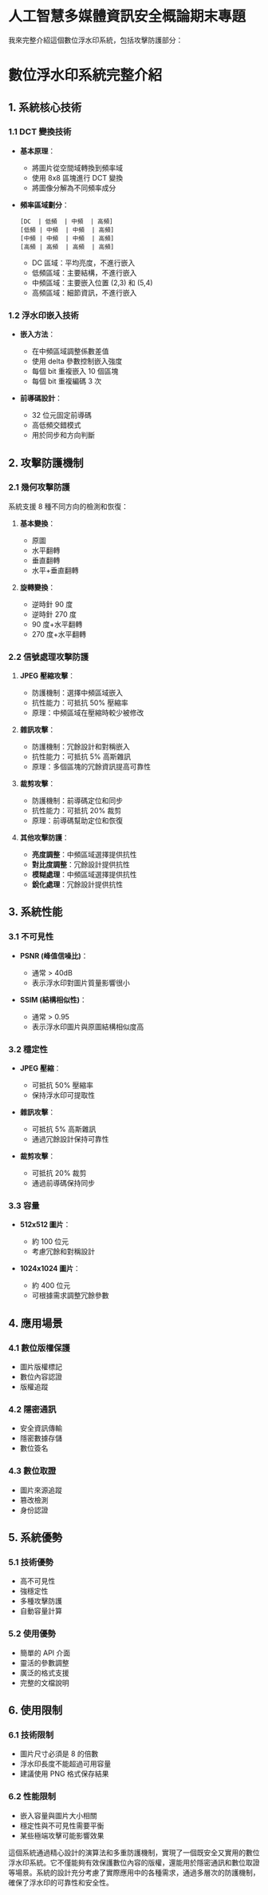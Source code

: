 # 人工智慧多媒體資訊安全概論期末專題
我來完整介紹這個數位浮水印系統，包括攻擊防護部分：

# 數位浮水印系統完整介紹

## 1. 系統核心技術

### 1.1 DCT 變換技術
- **基本原理**：
  - 將圖片從空間域轉換到頻率域
  - 使用 8x8 區塊進行 DCT 變換
  - 將圖像分解為不同頻率成分

- **頻率區域劃分**：
  ```
  [DC  | 低頻  | 中頻  | 高頻]
  [低頻 | 中頻  | 中頻  | 高頻]
  [中頻 | 中頻  | 中頻  | 高頻]
  [高頻 | 高頻  | 高頻  | 高頻]
  ```
  - DC 區域：平均亮度，不進行嵌入
  - 低頻區域：主要結構，不進行嵌入
  - 中頻區域：主要嵌入位置 (2,3) 和 (5,4)
  - 高頻區域：細節資訊，不進行嵌入

### 1.2 浮水印嵌入技術
- **嵌入方法**：
  - 在中頻區域調整係數差值
  - 使用 delta 參數控制嵌入強度
  - 每個 bit 重複嵌入 10 個區塊
  - 每個 bit 重複編碼 3 次

- **前導碼設計**：
  - 32 位元固定前導碼
  - 高低頻交錯模式
  - 用於同步和方向判斷

## 2. 攻擊防護機制

### 2.1 幾何攻擊防護
系統支援 8 種不同方向的檢測和恢復：
1. **基本變換**：
   - 原圖
   - 水平翻轉
   - 垂直翻轉
   - 水平+垂直翻轉

2. **旋轉變換**：
   - 逆時針 90 度
   - 逆時針 270 度
   - 90 度+水平翻轉
   - 270 度+水平翻轉

### 2.2 信號處理攻擊防護
1. **JPEG 壓縮攻擊**：
   - 防護機制：選擇中頻區域嵌入
   - 抗性能力：可抵抗 50% 壓縮率
   - 原理：中頻區域在壓縮時較少被修改

2. **雜訊攻擊**：
   - 防護機制：冗餘設計和對稱嵌入
   - 抗性能力：可抵抗 5% 高斯雜訊
   - 原理：多個區塊的冗餘資訊提高可靠性

3. **裁剪攻擊**：
   - 防護機制：前導碼定位和同步
   - 抗性能力：可抵抗 20% 裁剪
   - 原理：前導碼幫助定位和恢復

4. **其他攻擊防護**：
   - **亮度調整**：中頻區域選擇提供抗性
   - **對比度調整**：冗餘設計提供抗性
   - **模糊處理**：中頻區域選擇提供抗性
   - **銳化處理**：冗餘設計提供抗性

## 3. 系統性能

### 3.1 不可見性
- **PSNR (峰值信噪比)**：
  - 通常 > 40dB
  - 表示浮水印對圖片質量影響很小

- **SSIM (結構相似性)**：
  - 通常 > 0.95
  - 表示浮水印圖片與原圖結構相似度高

### 3.2 穩定性
- **JPEG 壓縮**：
  - 可抵抗 50% 壓縮率
  - 保持浮水印可提取性

- **雜訊攻擊**：
  - 可抵抗 5% 高斯雜訊
  - 通過冗餘設計保持可靠性

- **裁剪攻擊**：
  - 可抵抗 20% 裁剪
  - 通過前導碼保持同步

### 3.3 容量
- **512x512 圖片**：
  - 約 100 位元
  - 考慮冗餘和對稱設計

- **1024x1024 圖片**：
  - 約 400 位元
  - 可根據需求調整冗餘參數

## 4. 應用場景

### 4.1 數位版權保護
- 圖片版權標記
- 數位內容認證
- 版權追蹤

### 4.2 隱密通訊
- 安全資訊傳輸
- 隱密數據存儲
- 數位簽名

### 4.3 數位取證
- 圖片來源追蹤
- 篡改檢測
- 身份認證

## 5. 系統優勢

### 5.1 技術優勢
- 高不可見性
- 強穩定性
- 多種攻擊防護
- 自動容量計算

### 5.2 使用優勢
- 簡單的 API 介面
- 靈活的參數調整
- 廣泛的格式支援
- 完整的文檔說明

## 6. 使用限制

### 6.1 技術限制
- 圖片尺寸必須是 8 的倍數
- 浮水印長度不能超過可用容量
- 建議使用 PNG 格式保存結果

### 6.2 性能限制
- 嵌入容量與圖片大小相關
- 穩定性與不可見性需要平衡
- 某些極端攻擊可能影響效果

這個系統通過精心設計的演算法和多重防護機制，實現了一個既安全又實用的數位浮水印系統。它不僅能夠有效保護數位內容的版權，還能用於隱密通訊和數位取證等場景。系統的設計充分考慮了實際應用中的各種需求，通過多層次的防護機制，確保了浮水印的可靠性和安全性。
